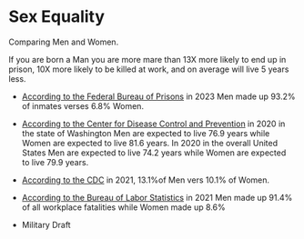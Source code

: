 # Sex Equality

Comparing Men and Women.

If you are born a Man you are more mare than 13X more likely to end up in prison, 10X more likely to be killed at work, and on average will live 5 years less.

- [According to the Federal Bureau of Prisons](https://www.bop.gov/about/statistics/statistics_inmate_gender.jsp) in 2023 Men made up 93.2% of inmates verses 6.8% Women.

- [According to the Center for Disease Control and Prevention](https://www.cdc.gov/nchs/data-visualization/state-life-expectancy/index_2020.htm) in 2020 in the state of Washington Men are expected to live 76.9 years while Women are expected to live 81.6 years. In 2020 in the overall United States Men are expected to live 74.2 years while Women are expected to live 79.9 years.

- [According to the CDC](https://wwwn.cdc.gov/NHISDataQueryTool/SHS_adult/index.html) in 2021, 13.1%of Men vers 10.1% of Women.

- [According to the Bureau of Labor Statistics](https://www.bls.gov/news.release/pdf/cfoi.pdf) in 2021 Men made up 91.4% of all workplace fatalities while Women made up 8.6%

- Military Draft
